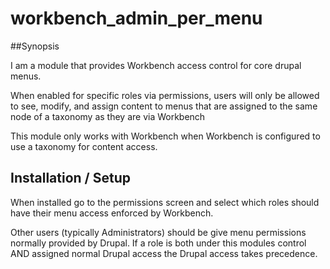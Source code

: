 # workbench_admin_per_menu

##Synopsis

I am a module that provides Workbench access control for core drupal menus.

When enabled for specific roles via permissions, users will only be allowed to see, modify, and assign content to menus that are assigned to the same node of a taxonomy as they are via Workbench

This module only works with Workbench when Workbench is configured to use a taxonomy for content access.

## Installation / Setup

When installed go to the permissions screen and select which roles should have their menu access enforced by Workbench.

Other users (typically Administrators) should be give menu permissions normally provided by Drupal. If a role is both under this modules control AND assigned normal Drupal access the Drupal access takes precedence.

